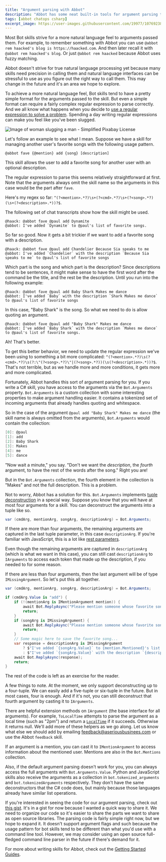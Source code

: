 ```yaml
---
title: "Argument parsing with Abbot"
description: "Abbot has some neat built-in tools for argument parsing that make use of C# tuple deconstruction for fun and profit."
tags: [abbot chatops csharp]
excerpt_image: https://user-images.githubusercontent.com/19977/107692389-92799080-6c61-11eb-9710-c75811b528ee.jpg
---
```


Most Bot skills strive for a more natural language feel to arguments passed them. For example, to remember something with Abbot you can use `@abbot rem haacked's blog is https://haacked.com`. And then later recall it with `@abbot rem haacked's blog`. Or just `@abbot rem haacked` because Abbot uses fuzzy matching.

Abbot doesn't strive for true natural language processing yet because many skills need precision in calling them and natural language interfaces can be stressful to use as you figure out the right way to call them. This may change in the future and it's an area we hope to explore.

To achieve a more natural language feel, Bot skills tend to have a pretty simple format for the arguments passed to the skill. But even a simple format can require a fairly complex regular expression to parse correctly. And we all know what happens when you decide to [use a regular expression to solve a problem](http://regex.info/blog/2006-09-15/247). Spending a day writing regular expressions can make you feel like you've been slugged.

![Image of woman slugging a man - Simplified Pixabay License](https://user-images.githubusercontent.com/19977/107692389-92799080-6c61-11eb-9710-c75811b528ee.jpg "The feeling I get when I parse arguments with a regular expression")

Let's follow an example to see what I mean. Suppose we have a skill for managing another user's favorite songs with the following usage pattern.

```
@abbot fave {@mention} add {song} [description]
```

This skill allows the user to add a favorite song for another user with an optional description.

The regular expression to parse this seems relatively straightforward at first. Note that the arguments always omit the skill name so the arguments in this case would be the part after `fave`.

Here's my regex so far: `^(?<mention>.*?)\s+(?<cmd>.*?)\s+(?<song>.*?)(\s+(?<description>.*))?$`.

The following set of chat transcripts show how the skill might be used.

```
@haack: @abbot fave @paul add Dynamite
@abbot: I've added `Dynamite` to @paul's list of favorite songs.
```

So far so good. Now it gets a bit trickier if we want to add a favorite song with a description.

```
@haack: @abbot fave @paul add Chandelier Because Sia speaks to me
@abbot: I've added `Chandelier` with the description `Because Sia speaks to me` to @paul's list of favorite songs
```

Which part is the song and which part is the description? Since descriptions tend to be sentences, it might make sense to have the first word after the command be the title, and the rest be the description. Until you run into the following example:

```
@haack: @abbot fave @paul add Baby Shark Makes me dance
@abbot: I've added `Baby` with the description `Shark Makes me dance` to @paul's list of favorite songs
```

In this case, "Baby Shark" is the song. So what we need to do is allow quoting an argument.

```
@haack: @abbot fave @paul add "Baby Shark" Makes me dance
@abbot: I've added `Baby Shark` with the description `Makes me dance` to @paul's list of favorite songs.
```

Ah! That's better.

To get this better behavior, we need to update the regular expression we've been using to something a bit more complicated: `^(?<mention>.*?)\s(?<cmd>.*?)\s(?:\"(?<song>.*?)\"|(?<song>.*?))(\s(?<description>.*))?$`. That's not terrible, but as we handle more and more conditions, it gets more and more complicated.

Fortunately, Abbot handles this sort of argument parsing for you. If you write a C# skill, you have access to the arguments via the `Bot.Arguments` property. `Bot.Arguments` is a custom collection with some interesting properties to make argument handling easier. It contains a tokenized set of incoming arguments that already handles quoting and whitespace.

So in the case of the argument `@paul add "Baby Shark" Makes me dance` (the skill name is always omitted from the arguments), `Bot.Arguments` would contain the collection:

```csharp
[0]: @paul
[1]: add
[2]: Baby Shark
[3]: Makes
[4]: me
[5]: dance
```

"Now wait a minute," you say. "Don't we want the _description_, the _fourth_ argument, to have the rest of the words after the song." Right you are!

But in the `Bot.Arguments` collection, the fourth element in the collection is "Makes" and not the full description. This is a problem.

Not to worry, Abbot has a solution for this. `Bot.Arguments` implements [tuple deconstruction](https://docs.microsoft.com/en-us/dotnet/csharp/deconstruct) in a special way. Suppose you know that you will have at most four arguments for a skill. You can deconstruct the arguments into a tuple like so.

```csharp
var (cmdArg, mentionArg, songArg, descriptionArg) = Bot.Arguments;
```

If there are more than four arguments, the remaining arguments are captured in the last tuple parameter, in this case `descriptionArg`. If you're familiar with JavaScript, this is a lot like [rest parameters](https://developer.mozilla.org/en-US/docs/Web/JavaScript/Reference/Functions/rest_parameters).

Even though the remaining arguments are captured in `descriptionArg` (which is what we want in this case), you can still cast `descriptionArg` to `IArguments` to access each token that made up the description, if you needed to for some reason.

If there are less than four arguments, then the last argument will be of type `IMissingArgument`. So let's put this all together.

```csharp
var (cmdArg, mentionArg, songArg, descriptionArg) = Bot.Arguments;

if (cmdArg.Value is "add") {
    if (!(mentionArg is IMentionArgument mention)) {
        await Bot.ReplyAsync("Please mention someone whose favorite song this is.");
        return;
    }
    if (songArg is IMissingArgument) {
        await Bot.ReplyAsync("Please mention someone whose favorite song this is.");
        return;
    }
    // Some magic here to save the favorite song...
    var response = descriptionArg is IMissingArgument
        ? $"I've added `{songArg.Value}` to {mention.Mentioned}'s list of favorite songs."
        : $"I've added `{songArg.Value}` with the description `{descriptionArg.Value}` to {mention.Mentioned}'s list of favorite songs.";
    await Bot.ReplyAsync(response);
    return;
}
```

The rest of the code is left as an exercise for the reader.

A few things to note. At the moment, we only support deconstructing up to a four-tuple. We can easily add a five-tuple or six-tuple in the future. But in most cases, four is enough. And if it's not, you can still deconstruct that fourth argument by casting it to `IArguments`.

There are helpful extension methods on `IArgument` (the base interface for all arguments). For example, `ToLocalTime` attempts to parse the argument as a local time (such as "2pm") and return a [`LocalTime`](https://nodatime.org/2.2.x/api/NodaTime.LocalTime.html) if it succeeds. Otherwise it returns null. We'll add more of these helpers as we go along. Let us know what else we should add by emailing [feedback@aseriousbusinees.com](mailto:feedback@aseriousbusiness.com) or use the Abbot `feedback` skill.

If an argument is a mention, you can cast it to `IMentionArgument` to access information about the mentioned user. Mentions are also in the `Bot.Mentions` collection.

Also, if the default argument parsing doesn't work for you, you can always access the full arguments with `Bot.Arguments.Value`. Python and JavaScript skills also receive the arguments as a collection in `bot.tokenized_arguments` and `bot.tokenizedArguments` respectively. They don't have the same deconstructors that the C# code does, but mainly because those languages already have similar list operations.

If you're interested in seeing the code for our argument parsing, check out [this gist](https://gist.github.com/haacked/adbdc12fc6c8ea21d639deb3763fdd98). It's in a gist for now because I wanted a quick way to share it. We need to organize our code so it's easier to share the parts we want to share as open source libraries. The parsing code is fairly simple right now, but we hope to expand it. It doesn't support argument flags and such because the usage pattern for bot skills tend to be different than what you'd use with a command line tool. However, we may consider using an open source full-fledged command line parser in the future if there's demand for it.

For more about writing skills for Abbot, check out the [Getting Started Guides](https://ab.bot/help/guides/).
